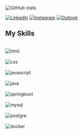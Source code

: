 ![GitHub stats](https://github-readme-stats.vercel.app/api?username=thiago-ribeiro1&show_icons=true&theme=dark)

[![LinkedIn](https://img.shields.io/badge/LinkedIn-0077B5?style=for-the-badge&logo=linkedin&logoColor=white)](https://www.linkedin.com/in/thiago-ribeiro-ramos)
[![Instagram](https://img.shields.io/badge/Instagram-E4405F?style=for-the-badge&logo=instagram&logoColor=white)](https://www.instagram.com/thiago_ribeiro__)
[![Outlook](https://img.shields.io/badge/Microsoft_Outlook-0078D4?style=for-the-badge&logo=microsoft-outlook&logoColor=white)](mailto:thiagoribeiroramos_@outlook.com)

## My Skills

<div style="display: inline_block"><br/>
 <img align="center" alt="html" src="https://img.shields.io/badge/html5-%23E34F26.svg?style=for-the-badge&logo=html5&logoColor=white" />	
</div>
<div style="display: inline_block"><br/>
 <img align="center" alt="css" src="https://img.shields.io/badge/CSS-239120?&style=for-the-badge&logo=css3&logoColor=white" />	
</div>
<div style="display: inline_block"><br/>
 <img align="center" alt="javascript" src="https://img.shields.io/badge/JavaScript-F7DF1E?style=for-the-badge&logo=javascript&logoColor=black"/>	
</div>
<div style="display: inline_block"><br/>
 <img align="center" alt="java" src="https://img.shields.io/badge/Java-ED8B00?style=for-the-badge&logo=openjdk&logoColor=white" />	
</div>
<div style="display: inline_block"><br/>
 <img align="center" alt="springboot" src="https://img.shields.io/badge/Spring-6DB33F?style=for-the-badge&logo=spring&logoColor=white" />	
</div>
<div style="display: inline_block"><br/>
 <img align="center" alt="mysql" src="https://img.shields.io/badge/MySQL-00000F?style=for-the-badge&logo=mysql&logoColor=white" />	
</div>
<div style="display: inline_block"><br/>
 <img align="center" alt="postgre" src="https://img.shields.io/badge/PostgreSQL-316192?style=for-the-badge&logo=postgresql&logoColor=white" />	
</div>
<div style="display: inline_block"><br/>
 <img align="center" alt="docker" src="https://img.shields.io/badge/docker-%230db7ed.svg?style=for-the-badge&logo=docker&logoColor=white" />	
</div>

